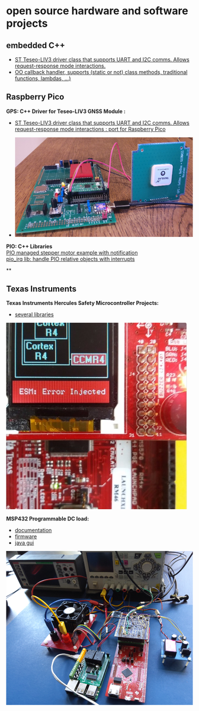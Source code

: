 # open source hardware and software projects

## embedded C++   
* [ST Teseo-LIV3 driver class that supports UART and I2C comms. Allows request-response mode interactions.](https://community.element14.com/technologies/embedded/b/blog/posts/c-library-for-st-teseo-gps---pt-1-pico-and-i2c-support)  
* [OO callback handler, supports (static or not) class methods, traditional functions, lambdas, ...)](https://github.com/jancumps/callbackmanager)

## Raspberry Pico  

**GPS: C++ Driver for Teseo-LIV3 GNSS Module :**  
 
* [ST Teseo-LIV3 driver class that supports UART and I2C comms. Allows request-response mode interactions : port for Raspberry Pico](https://github.com/jancumps/pico_gps_teseo)

* ![Pico woth a ST Teseo-LIV3 GNSS Module ](/images/teseo_pico_cover.jpg)

**PIO: C++ Libraries**  
[PIO managed stepper motor example with notification](https://community.element14.com/products/raspberry-pi/b/blog/posts/raspberry-pio-stepper-library-documentation---2-advanced-example-with-notification)  
[pio_irq lib: handle PIO relative objects with interrupts](https://community.element14.com/products/raspberry-pi/b/blog/posts/oo-library-to-handle-pico-pio-relative-interrupts)  

** 

## Texas Instruments

**Texas Instruments Hercules Safety Microcontroller Projects:**
* [several libraries](https://github.com/jancumps/hercules_libraries)

![Hercules Functional Safety Demo action picture](/images/hercules_cover.png)

**MSP432 Programmable DC load:**
* [documentation](https://www.element14.com/community/docs/DOC-83867/l/programmable-electronic-load)
* [firmware](https://github.com/jancumps/msp432/tree/master/MSP432_SCPI_ElectronicLoad)
* [java gui](https://github.com/jancumps/eLoadGui)

![Programmable DC Load action picture](/images/eload_cover.png)

